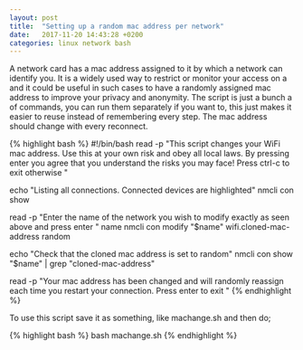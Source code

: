 ```yaml
---
layout: post
title:  "Setting up a random mac address per network"
date:   2017-11-20 14:43:28 +0200
categories: linux network bash
---
```


A network card has a mac address assigned to it by which a network can
identify you. It is a widely used way to restrict or
monitor your access on a and it could be useful in such cases
to have a randomly assigned mac address to improve your privacy and
anonymity. The script is just a bunch a of commands, you can run them
separately if you want to, this just makes it easier to reuse instead
of remembering every step. The mac address should change with every
reconnect. 

{% highlight bash %}
#!/bin/bash
read -p "This script changes your WiFi mac address. Use this at your
own risk and obey all local laws. By pressing enter you agree that you
understand the risks you may face! Press ctrl-c to exit otherwise "

echo "Listing all connections. Connected devices are highlighted"
nmcli con show 

read -p "Enter the name of the network you wish to modify exactly as
seen above and press enter " name 
nmcli con modify "$name" wifi.cloned-mac-address random

echo "Check that the cloned mac address is set to random" 
nmcli con show "$name" | grep "cloned-mac-address"

read -p "Your mac address has been changed and will randomly reassign
each time you restart your connection. Press enter to exit "
{% endhighlight %}

To use this script save it as something, like
machange.sh and then do;

{% highlight bash %}
bash machange.sh
{% endhighlight %}

